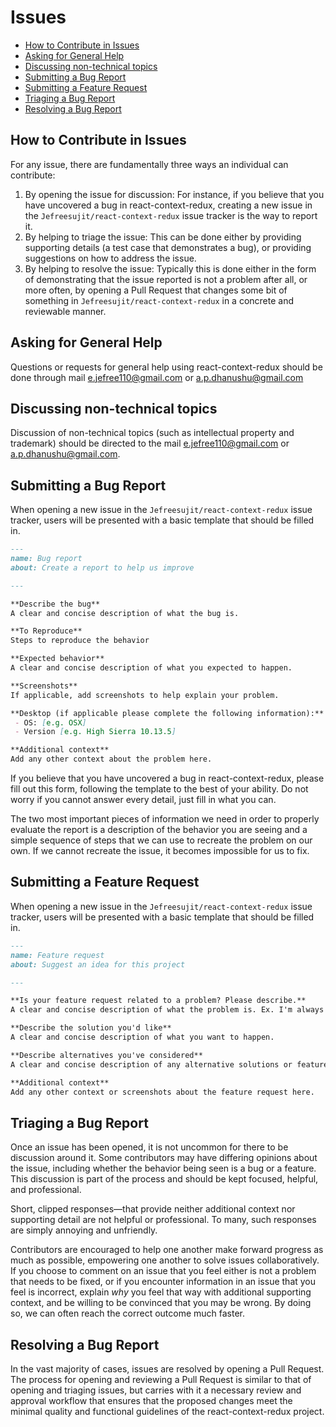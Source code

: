 # Issues

* [How to Contribute in Issues](#how-to-contribute-in-issues)
* [Asking for General Help](#asking-for-general-help)
* [Discussing non-technical topics](#discussing-non-technical-topics)
* [Submitting a Bug Report](#submitting-a-bug-report)
* [Submitting a Feature Request](#submitting-a-feature-request)
* [Triaging a Bug Report](#triaging-a-bug-report)
* [Resolving a Bug Report](#resolving-a-bug-report)

## How to Contribute in Issues

For any issue, there are fundamentally three ways an individual can
contribute:

1. By opening the issue for discussion: For instance, if you believe that you
   have uncovered a bug in react-context-redux, creating a new issue in the `Jefreesujit/react-context-redux`
   issue tracker is the way to report it.
2. By helping to triage the issue: This can be done either by providing
   supporting details (a test case that demonstrates a bug), or providing
   suggestions on how to address the issue.
3. By helping to resolve the issue: Typically this is done either in the form
   of demonstrating that the issue reported is not a problem after all, or more
   often, by opening a Pull Request that changes some bit of something in
   `Jefreesujit/react-context-redux` in a concrete and reviewable manner.

## Asking for General Help

Questions or requests for general help using react-context-redux should be done through mail <e.jefree110@gmail.com> or <a.p.dhanushu@gmail.com>

## Discussing non-technical topics

Discussion of non-technical topics (such as intellectual property and trademark)
should be directed to the mail <e.jefree110@gmail.com> or <a.p.dhanushu@gmail.com>.

## Submitting a Bug Report

When opening a new issue in the `Jefreesujit/react-context-redux` issue tracker, users will be
presented with a basic template that should be filled in.

```markdown
---
name: Bug report
about: Create a report to help us improve

---

**Describe the bug**
A clear and concise description of what the bug is.

**To Reproduce**
Steps to reproduce the behavior

**Expected behavior**
A clear and concise description of what you expected to happen.

**Screenshots**
If applicable, add screenshots to help explain your problem.

**Desktop (if applicable please complete the following information):**
 - OS: [e.g. OSX]
 - Version [e.g. High Sierra 10.13.5]

**Additional context**
Add any other context about the problem here.

```

If you believe that you have uncovered a bug in react-context-redux, please fill out this
form, following the template to the best of your ability. Do not worry if you
cannot answer every detail, just fill in what you can.

The two most important pieces of information we need in order to properly
evaluate the report is a description of the behavior you are seeing and a simple
sequence of steps that we can use to recreate the problem on our own. If we cannot recreate
the issue, it becomes impossible for us to fix.

## Submitting a Feature Request

When opening a new issue in the `Jefreesujit/react-context-redux` issue tracker, users will be
presented with a basic template that should be filled in.

```markdown
---
name: Feature request
about: Suggest an idea for this project

---

**Is your feature request related to a problem? Please describe.**
A clear and concise description of what the problem is. Ex. I'm always frustrated when [...]

**Describe the solution you'd like**
A clear and concise description of what you want to happen.

**Describe alternatives you've considered**
A clear and concise description of any alternative solutions or features you've considered.

**Additional context**
Add any other context or screenshots about the feature request here.

```

## Triaging a Bug Report

Once an issue has been opened, it is not uncommon for there to be discussion
around it. Some contributors may have differing opinions about the issue,
including whether the behavior being seen is a bug or a feature. This discussion
is part of the process and should be kept focused, helpful, and professional.

Short, clipped responses—that provide neither additional context nor supporting
detail are not helpful or professional. To many, such responses are simply
annoying and unfriendly.

Contributors are encouraged to help one another make forward progress as much
as possible, empowering one another to solve issues collaboratively. If you
choose to comment on an issue that you feel either is not a problem that needs
to be fixed, or if you encounter information in an issue that you feel is
incorrect, explain *why* you feel that way with additional supporting context,
and be willing to be convinced that you may be wrong. By doing so, we can often
reach the correct outcome much faster.

## Resolving a Bug Report

In the vast majority of cases, issues are resolved by opening a Pull Request.
The process for opening and reviewing a Pull Request is similar to that of
opening and triaging issues, but carries with it a necessary review and approval
workflow that ensures that the proposed changes meet the minimal quality and
functional guidelines of the react-context-redux project.